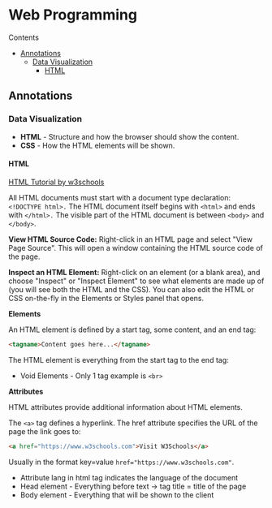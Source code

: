 # Web Programming
Contents
* [Annotations](#Annotations)
	* [Data Visualization](#Data-Visualization)	
		* [HTML](#HTML)
## Annotations
### Data Visualization

* **HTML** - Structure and how the browser should show the content.
* **CSS** - How the HTML elements will be shown.

#### HTML

[HTML Tutorial by w3schools](https://www.w3schools.com/html)

All HTML documents must start with a document type declaration: `<!DOCTYPE html>.`
The HTML document itself begins with `<html>` and ends with `</html>.`
The visible part of the HTML document is between `<body>` and `</body>`.

**View HTML Source Code:**
Right-click in an HTML page and select "View Page Source". This will open a window containing the HTML source code of the page.

**Inspect an HTML Element:**
Right-click on an element (or a blank area), and choose "Inspect" or "Inspect Element" to see what elements are made up of (you will see both the HTML and the CSS). You can also edit the HTML or CSS on-the-fly in the Elements or Styles panel that opens.

**Elements**

An HTML element is defined by a start tag, some content, and an end tag:

```html
<tagname>Content goes here...</tagname>
```

The HTML element is everything from the start tag to the end tag:

* Void Elements - Only 1 tag example is `<br>`

**Attributes**

HTML attributes provide additional information about HTML elements.

The `<a>` tag defines a hyperlink. The href attribute specifies the URL of the page the link goes to:
```html
<a href="https://www.w3schools.com">Visit W3Schools</a>
```

Usually in the format key=value `href="https://www.w3schools.com"`.

* Attribute lang in html tag indicates the language of the document
* Head element - Everything before text -> tag title = title of the page
* Body element - Everything that will be shown to the client
